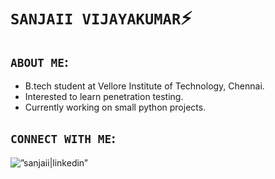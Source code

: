 # `SANJAII VIJAYAKUMAR`⚡️
## `ABOUT ME`:
- B.tech student at Vellore Institute of Technology, Chennai.
- Interested to learn penetration testing.
- Currently working on small python projects.

## `CONNECT WITH ME`:
<a href="https://www.linkedin.com/in/sanjaii-vijayakumar-0408/"><img align="left" src="https://raw.githubusercontent.com/sanjaiiv04/sanjaiiv04/main/images/lin kedin.svg" alt=”sanjaii|linkedin” width=”21px”/></a>



